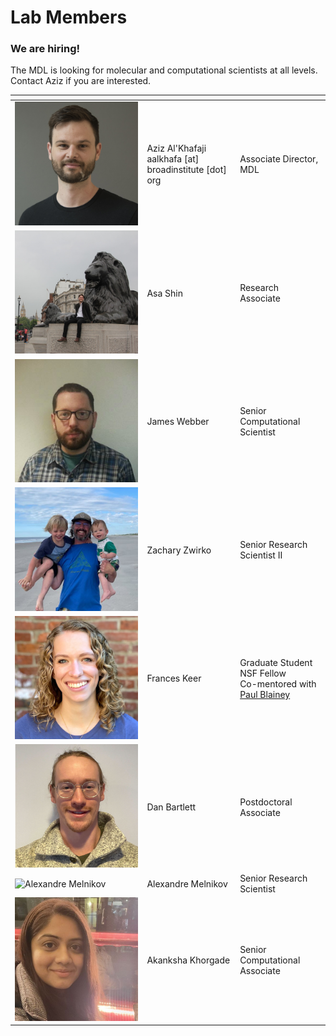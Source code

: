 # Lab Members

<!-- 
the empty comments in the header are necessary to convince markdown it is a table.
-->

### We are hiring!

The MDL is looking for molecular and computational scientists at all levels. Contact Aziz if you are interested.

| | <!-- --> | <!-- -->
|-|----------|---------
| ![Aziz Al'Khafaji](img/aziz.jpeg) | Aziz Al'Khafaji <br/> aalkhafa \[at\] broadinstitute \[dot\] org | Associate Director, MDL
| ![Asa Shin](img/asa.jpeg) | Asa Shin | Research Associate
| ![James Webber](img/james.jpg) | James Webber | Senior Computational Scientist
| ![Zachary Zwirko](img/zach.jpg) | Zachary Zwirko | Senior Research Scientist II
| ![Frances Keer](img/frances.png) | Frances Keer | Graduate Student <br/>NSF Fellow<br/>Co-mentored with [Paul Blainey](http://blainey.mit.edu/)
| ![Dan Bartlett](img/dan.png) | Dan Bartlett | Postdoctoral Associate
| ![Alexandre Melnikov](img/alex.png) | Alexandre Melnikov | Senior Research Scientist
| ![Akanksha Khorgade](img/akanksha.jpg) | Akanksha Khorgade | Senior Computational Associate
